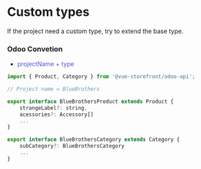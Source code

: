 # Custom types
If the project need a custom type, try to extend the base type.

### Odoo Convetion
- <span style="color:#4f56d6"> projectName + type</span>


```js
import { Product, Category } from '@vue-storefront/odoo-api';

// Project name = BlueBrothers

export interface BlueBrothersProduct extends Product {
    strangeLabel?: string,
    acessories?: Accessory[]
    ...
}

export interface BlueBrothersCategory extends Category {
    subCategory?: BlueBrothersCategory
    ...
}

```
